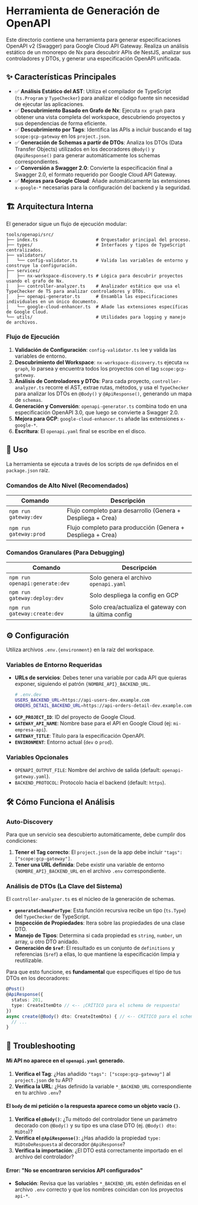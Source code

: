 # Herramienta de Generación de OpenAPI

Este directorio contiene una herramienta para generar especificaciones OpenAPI v2 (Swagger) para Google Cloud API Gateway. Realiza un análisis estático de un monorepo de Nx para descubrir APIs de NestJS, analizar sus controladores y DTOs, y generar una especificación OpenAPI unificada.

## ✨ Características Principales

- ✅ **Análisis Estático del AST**: Utiliza el compilador de TypeScript (`ts.Program` y `TypeChecker`) para analizar el código fuente sin necesidad de ejecutar las aplicaciones.
- ✅ **Descubrimiento Basado en Grafo de Nx**: Ejecuta `nx graph` para obtener una vista completa del workspace, descubriendo proyectos y sus dependencias de forma eficiente.
- ✅ **Descubrimiento por Tags**: Identifica las APIs a incluir buscando el tag `scope:gcp-gateway` en los `project.json`.
- ✅ **Generación de Schemas a partir de DTOs**: Analiza los DTOs (Data Transfer Objects) utilizados en los decoradores `@Body()` y `@ApiResponse()` para generar automáticamente los schemas correspondientes.
- ✅ **Conversión a Swagger 2.0**: Convierte la especificación final a Swagger 2.0, el formato requerido por Google Cloud API Gateway.
- ✅ **Mejoras para Google Cloud**: Añade automáticamente las extensiones `x-google-*` necesarias para la configuración del backend y la seguridad.

## 🏗️ Arquitectura Interna

El generador sigue un flujo de ejecución modular:

```
tools/openapi/src/
├── index.ts                      # Orquestador principal del proceso.
├── types/                        # Interfaces y tipos de TypeScript centralizados.
├── validators/
│   └── config-validator.ts       # Valida las variables de entorno y construye la configuración.
├── services/
│   ├── nx-workspace-discovery.ts # Lógica para descubrir proyectos usando el grafo de Nx.
│   ├── controller-analyzer.ts    # Analizador estático que usa el TypeChecker de TS para analizar controladores y DTOs.
│   ├── openapi-generator.ts      # Ensambla las especificaciones individuales en un único documento.
│   └── google-cloud-enhancer.ts  # Añade las extensiones específicas de Google Cloud.
└── utils/                        # Utilidades para logging y manejo de archivos.
```

### Flujo de Ejecución

1.  **Validación de Configuración**: `config-validator.ts` lee y valida las variables de entorno.
2.  **Descubrimiento del Workspace**: `nx-workspace-discovery.ts` ejecuta `nx graph`, lo parsea y encuentra todos los proyectos con el tag `scope:gcp-gateway`.
3.  **Análisis de Controladores y DTOs**: Para cada proyecto, `controller-analyzer.ts` recorre el AST, extrae rutas, métodos, y usa el `TypeChecker` para analizar los DTOs en `@Body()` y `@ApiResponse()`, generando un mapa de `schemas`.
4.  **Generación y Conversión**: `openapi-generator.ts` combina todo en una especificación OpenAPI 3.0, que luego se convierte a Swagger 2.0.
5.  **Mejora para GCP**: `google-cloud-enhancer.ts` añade las extensiones `x-google-*`.
6.  **Escritura**: El `openapi.yaml` final se escribe en el disco.

## 🚀 Uso

La herramienta se ejecuta a través de los scripts de `npm` definidos en el `package.json` raíz.

### Comandos de Alto Nivel (Recomendados)

| Comando                | Descripción                    |
| ---------------------- | ------------------------------ |
| `npm run gateway:dev`  | Flujo completo para desarrollo (Genera + Despliega + Crea) |
| `npm run gateway:prod` | Flujo completo para producción (Genera + Despliega + Crea) |

### Comandos Granulares (Para Debugging)

| Comando                        | Descripción                               |
| ------------------------------ | ----------------------------------------- |
| `npm run openapi:generate:dev` | Solo genera el archivo `openapi.yaml`     |
| `npm run gateway:deploy:dev`   | Solo despliega la config en GCP           |
| `npm run gateway:create:dev`   | Solo crea/actualiza el gateway con la última config |

## ⚙️ Configuración

Utiliza archivos `.env.{environment}` en la raíz del workspace.

### Variables de Entorno Requeridas

- **URLs de servicios**: Debes tener una variable por cada API que quieras exponer, siguiendo el patrón `{NOMBRE_API}_BACKEND_URL`.
  ```bash
  # .env.dev
  USERS_BACKEND_URL=https://api-users-dev.example.com
  ORDERS_DETAIL_BACKEND_URL=https://api-orders-detail-dev.example.com
  ```
- **`GCP_PROJECT_ID`**: ID del proyecto de Google Cloud.
- **`GATEWAY_API_NAME`**: Nombre base para el API en Google Cloud (ej: `mi-empresa-api`).
- **`GATEWAY_TITLE`**: Título para la especificación OpenAPI.
- **`ENVIRONMENT`**: Entorno actual (`dev` o `prod`).

### Variables Opcionales

- `OPENAPI_OUTPUT_FILE`: Nombre del archivo de salida (default: `openapi-gateway.yaml`).
- `BACKEND_PROTOCOL`: Protocolo hacia el backend (default: `https`).

## 🛠️ Cómo Funciona el Análisis

### Auto-Discovery

Para que un servicio sea descubierto automáticamente, debe cumplir dos condiciones:

1.  **Tener el Tag correcto**: El `project.json` de la app debe incluir `"tags": ["scope:gcp-gateway"]`.
2.  **Tener una URL definida**: Debe existir una variable de entorno `{NOMBRE_API}_BACKEND_URL` en el archivo `.env` correspondiente.

### Análisis de DTOs (La Clave del Sistema)

El `controller-analyzer.ts` es el núcleo de la generación de schemas.

- **`generateSchemaForType`**: Esta función recursiva recibe un tipo (`ts.Type`) del `TypeChecker` de TypeScript.
- **Inspección de Propiedades**: Itera sobre las propiedades de una clase DTO.
- **Manejo de Tipos**: Determina si cada propiedad es `string`, `number`, un array, u otro DTO anidado.
- **Generación de `$ref`**: El resultado es un conjunto de `definitions` y referencias (`$ref`) a ellas, lo que mantiene la especificación limpia y reutilizable.

Para que esto funcione, es **fundamental** que especifiques el tipo de tus DTOs en los decoradores:

```typescript
@Post()
@ApiResponse({ 
  status: 201, 
  type: CreateItemDto // <-- ¡CRÍTICO para el schema de respuesta!
})
async create(@Body() dto: CreateItemDto) { // <-- CRÍTICO para el schema de petición
  // ...
}
```

## 🐛 Troubleshooting

#### **Mi API no aparece en el `openapi.yaml` generado.**

1.  **Verifica el Tag**: ¿Has añadido `"tags": ["scope:gcp-gateway"]` al `project.json` de tu API?
2.  **Verifica la URL**: ¿Has definido la variable `*_BACKEND_URL` correspondiente en tu archivo `.env`?

#### **El `body` de mi petición o la respuesta aparece como un objeto vacío `{}`.**

1.  **Verifica el `@Body()`**: ¿Tu método del controlador tiene un parámetro decorado con `@Body()` y su tipo es una clase DTO (ej. `@Body() dto: MiDto`)?
2.  **Verifica el `@ApiResponse()`**: ¿Has añadido la propiedad `type: MiDtoDeRespuesta` al decorador `@ApiResponse`?
3.  **Verifica la importación**: ¿El DTO está correctamente importado en el archivo del controlador?

#### **Error: "No se encontraron servicios API configurados"**

- **Solución**: Revisa que las variables `*_BACKEND_URL` estén definidas en el archivo `.env` correcto y que los nombres coincidan con los proyectos `api-*`.
